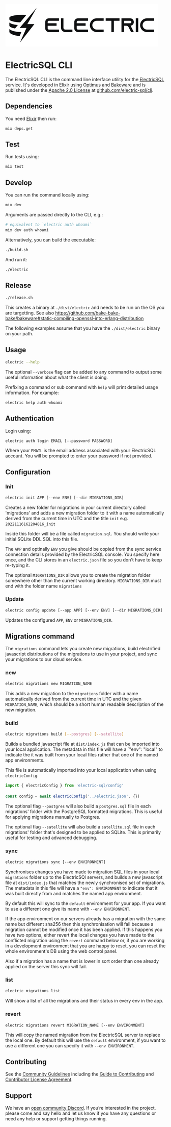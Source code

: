 <a href="https://electric-sql.com">
  <picture>
    <source media="(prefers-color-scheme: dark)"
        srcset="https://raw.githubusercontent.com/electric-sql/meta/main/identity/ElectricSQL-logo-light-trans.svg"
    />
    <source media="(prefers-color-scheme: light)"
        srcset="https://raw.githubusercontent.com/electric-sql/meta/main/identity/ElectricSQL-logo-black.svg"
    />
    <img alt="ElectricSQL logo"
        src="https://raw.githubusercontent.com/electric-sql/meta/main/identity/ElectricSQL-logo-black.svg"
    />
  </picture>
</a>

# ElectricSQL CLI

The ElectricSQL CLI is the command line interface utility for the [ElectricSQL](https://electric-sql.com) service. It's developed in Elixir using [Optimus](https://github.com/funbox/optimus) and [Bakeware](https://github.com/bake-bake-bake/bakeware) and is published under the [Apache 2.0 License](https://github.com/electric-sql/electric-sql-cli/blob/master/LICENSE) at [github.com/electric-sql/cli](https://github.com/electric-sql/cli).

## Dependencies

You need [Elixir](https://elixir-lang.org/install.html) then run:

```sh
mix deps.get
```

## Test

Run tests using:

```sh
mix test
```

## Develop

You can run the command locally using:

```sh
mix dev
```

Arguments are passed directly to the CLI, e.g.:

```sh
# equivalent to `electric auth whoami`
mix dev auth whoami
```

Alternatively, you can build the executable:

```sh
./build.sh
```

And run it:

```sh
./electric
```

## Release

```sh
./release.sh
```

This creates a binary at `./dist/electric` and needs to be run on the OS you are targetting.
See also https://github.com/bake-bake-bake/bakeware#static-compiling-openssl-into-erlang-distribution

The following examples assume that you have the `./dist/electric` binary on your path.

## Usage

```sh
electric --help
```

The optional `--verbose` flag can be added to any command to output some useful
information about what the client is doing.

Prefixing a command or sub command with `help` will print detailed usage information. For example:

```sh
electric help auth whoami
```

## Authentication

Login using:

```sh
electric auth login EMAIL [--password PASSWORD]
```

Where your `EMAIL` is the email address associated with your ElectricSQL account. You will be prompted to enter your password if not provided.

## Configuration

### Init

```sh
electric init APP [--env ENV] [--dir MIGRATIONS_DIR]
```

Creates a new folder for migrations in your current directory called 'migrations' and adds a new migration  folder to it with a name automatically derived from the current time in UTC and the title `init` e.g. `20221116162204816_init`

Inside this folder will be a file called `migration.sql`. You should write your initial SQLite DDL SQL into this file.

The `APP` and optinally `ENV` you give should be copied from the sync service connection details provided by the ElectricSQL console. You specify here once, and the CLI stores in an `electric.json` file so you don't have to keep re-typing it.

The optional `MIGRATIONS_DIR` allows you to create the migration folder somewhere other than the current working directory. `MIGRATIONS_DIR` must end with the folder name `migrations`

### Update

```sh
electric config update [--app APP] [--env ENV] [--dir MIGRATIONS_DIR]
```

Updates the configured `APP`, `ENV` or `MIGRATIONS_DIR`.

## Migrations command

The `migrations` command lets you create new migrations, build electrified javascript distributions of the migrations to use in your project, and sync your migrations to our cloud service.

### new

```sh
electric migrations new MIGRATION_NAME
```

This adds a new migration to the `migrations` folder with a name automatically derived from the current time in UTC and the given `MIGRATION_NAME`, which should be a short human readable description of the new migration.

### build

```sh
electric migrations build [--postgres] [--satellite]
```

Builds a bundled javascript file at `dist/index.js` that can be imported into your local application. The metadata in this file will have a `"env": "local" to indicate the it was built from your local files rather that one of the named app environments.

This file is automatically imported into your local application when using `electricConfig`:

```ts
import { electricConfig } from 'electric-sql/config'

const config = await electricConfig('../electric.json', {})
```

The optional flag `--postgres` will also build a `postgres.sql` file in each migrations' folder with the PostgreSQL formatted migrations. This is useful for applying migrations manually to Postgres.

The optional flag `--satellite` will also build a `satellite.sql` file in each migrations' folder that's designed to be applied to SQLite. This is primarily useful for testing and advanced debugging.

### sync

```sh
electric migrations sync [--env ENVIRONMENT]
```

Synchronises changes you have made to migration SQL files in your local `migrations` folder up to the ElectricSQl servers, and builds a new javascript file at `dist/index.js` that matches the newly synchronised set of migrations. The metadata in this file will have a `"env": ENVIRONMENT` to indicate that it was built directly from and matches the named app environment.

By default this will sync to the `default` environment for your app. If you want to use a different one give its name with `--env ENVIRONMENT`.

If the app environment on our servers already has a migration with the same name but different sha256 then this synchronisation will fail because a migration cannot be modified once it has been applied. If this happens you have two options, either revert the local changes you have made to the conflicted migration using the `revert` command below or, if you are working in a development environment that you are happy to reset, you can reset the whole environment's DB using the web control panel.

Also if a migration has a name that is lower in sort order than one already applied on the server this sync will fail.

### list

```sh
electric migrations list
```

Will show a list of all the migrations and their status in every env in the app.

### revert

```sh
electric migrations revert MIGRATION_NAME [--env ENVIRONMENT]
```

This will copy the named migration from the ElectricSQL server to replace the local one. By default this will use the `default` environment, if you want to use a different one you can specify it with `--env ENVIRONMENT`.

## Contributing

See the [Community Guidelines](https://github.com/electric-sql/meta) including the [Guide to Contributing](https://github.com/electric-sql/meta/blob/main/CONTRIBUTING.md) and [Contributor License Agreement](https://github.com/electric-sql/meta/blob/main/CLA.md).

## Support

We have an [open community Discord](https://discord.gg/B7kHGwDcbj). If you’re interested in the project, please come and say hello and let us know if you have any questions or need any help or support getting things running.
